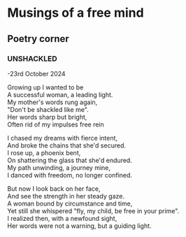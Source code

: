# Musings of a free mind
## Poetry corner
### UNSHACKLED
-23rd October 2024

Growing up I wanted to be\
A successful woman, a leading light.\
My mother's words rung again,\
"Don't be shackled like me".\
Her words sharp but bright,\
Often rid of my impulses free rein

I chased my dreams with fierce intent,\
And broke the chains that she'd secured.\
I rose up, a phoenix bent,\
On shattering the glass that she'd endured.\
My path unwinding, a journey mine,\
I danced with freedom, no longer confined.

But now I look back on her face,\
And see the strength in her steady gaze.\
A woman bound by circumstance and time,\
Yet still she whispered "fly, my child, be free in your prime".\
I realized then, with a newfound sight,\
Her words were not a warning, but a guiding light.
